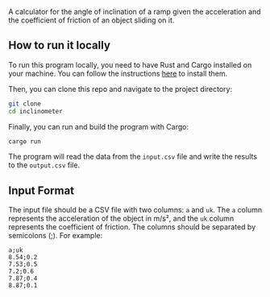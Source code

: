 A calculator for the angle of inclination of a ramp given the acceleration and the coefficient of friction of an object sliding on it.

## How to run it locally

To run this program locally, you need to have Rust and Cargo installed on your machine. You can follow the instructions [here](https://www.rust-lang.org/tools/install) to install them.

Then, you can clone this repo and navigate to the project directory:

```bash
git clone
cd inclinometer
```

Finally, you can run and build the program with Cargo:

```bash
cargo run
```

The program will read the data from the `input.csv` file and write the results to the `output.csv` file.

## Input Format

The input file should be a CSV file with two columns: `a` and `uk`. The `a` column represents the acceleration of the object in m/s², and the `uk` column represents the coefficient of friction. The columns should be separated by semicolons (;). For example:

```csv
a;uk
8.54;0.2
7.53;0.5
7.2;0.6
7.87;0.4
8.87;0.1
```
